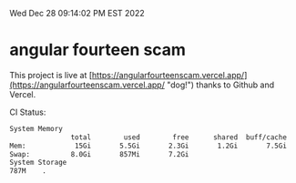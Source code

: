 Wed Dec 28 09:14:02 PM EST 2022

# angular fourteen scam


This project is live at [https://angularfourteenscam.vercel.app/](https://angularfourteenscam.vercel.app/ "dog!") thanks to Github and Vercel.

CI Status: 

```bash
System Memory
               total        used        free      shared  buff/cache   available
Mem:            15Gi       5.5Gi       2.3Gi       1.2Gi       7.5Gi       8.3Gi
Swap:          8.0Gi       857Mi       7.2Gi
System Storage
787M	.

